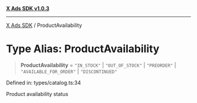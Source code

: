 [**X Ads SDK v1.0.3**](../README.md)

***

[X Ads SDK](../globals.md) / ProductAvailability

# Type Alias: ProductAvailability

> **ProductAvailability** = `"IN_STOCK"` \| `"OUT_OF_STOCK"` \| `"PREORDER"` \| `"AVAILABLE_FOR_ORDER"` \| `"DISCONTINUED"`

Defined in: types/catalog.ts:34

Product availability status
